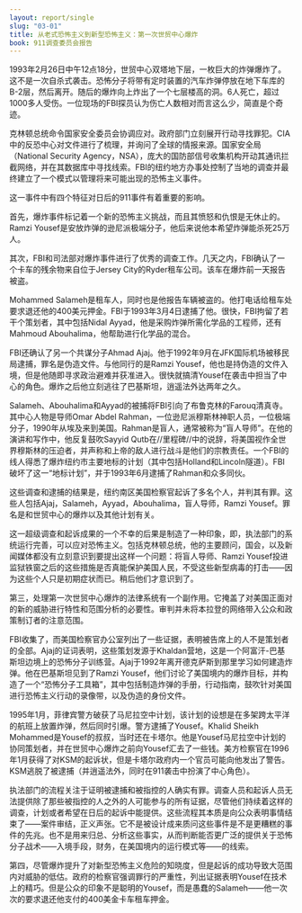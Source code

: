 ```yaml
---
layout: report/single
slug: "03-01"
title: 从老式恐怖主义到新型恐怖主义：第一次世贸中心爆炸
book: 911调查委员会报告
---
```

1993年2月26日中午12点18分，世贸中心双塔地下层，一枚巨大的炸弹爆炸了。这不是一次自杀式袭击。恐怖分子将带有定时装置的汽车炸弹停放在地下车库的B-2层，然后离开。随后的爆炸向上炸出了一个七层楼高的洞。6人死亡，超过1000多人受伤。一位现场的FBI探员认为伤亡人数相对而言这么少，简直是个奇迹。

克林顿总统命令国家安全委员会协调应对。政府部门立刻展开行动寻找罪犯。CIA中的反恐中心对文件进行了梳理，并询问了全球的情报来源。国家安全局（National Security Agency，NSA），庞大的国防部信号收集机构开动其通讯拦截网络，并在其数据库中寻找线索。FBI的纽约地方办事处控制了当地的调查并最终建立了一个模式以管理将来可能出现的恐怖主义事件。

这一事件中有四个特征对日后的911事件有着重要的影响。

首先，爆炸事件标记着一个新的恐怖主义挑战，而且其愤怒和仇恨是无休止的。Ramzi Yousef是安放炸弹的逊尼派极端分子，他后来说他本希望炸弹能杀死25万人。

其次，FBI和司法部对爆炸事件进行了优秀的调查工作。几天之内，FBI确认了一个卡车的残余物来自位于Jersey City的Ryder租车公司。该车在爆炸前一天报告被盗。

Mohammed Salameh是租车人，同时也是他报告车辆被盗的。他打电话给租车处要求退还他的400美元押金。FBI于1993年3月4日逮捕了他。很快，FBI拘留了若干个策划者，其中包括Nidal Ayyad，他是采购炸弹所需化学品的工程师，还有Mahmoud Abouhalima，他帮助进行化学品的混合。

FBI还确认了另一个共谋分子Ahmad Ajaj。他于1992年9月在JFK国际机场被移民局逮捕，罪名是伪造文件。与他同行的是Ramzi Yousef，他也是持伪造的文件入境，但是他随即寻求政治避难并获准进入。很快就搞清Yousef在袭击中担当了中心的角色。爆炸之后他立刻逃往了巴基斯坦，逍遥法外达两年之久。

Salameh、Abouhalima和Ayyad的被捕将FBI引向了布鲁克林的Farouq清真寺。其中心人物是导师Omar Abdel Rahman，一位逊尼派穆斯林神职人员，一位极端分子，1990年从埃及来到美国。Rahman是盲人，通常被称为“盲人导师”。在他的演讲和写作中，他反复鼓吹Sayyid Qutb在//里程碑//中的说辞，将美国视作全世界穆斯林的压迫者，并声称和上帝的敌人进行战斗是他们的宗教责任。一个FBI的线人得悉了爆炸纽约市主要地标的计划（其中包括Holland和Lincoln隧道）。FBI破坏了这一“地标计划”，并于1993年6月逮捕了Rahman和众多同伙。

这些调查和逮捕的结果是，纽约南区美国检察官起诉了多名个人，并判其有罪。这些人包括Ajaj，Salameh，Ayyad，Abouhalima，盲人导师，Ramzi Yousef。罪名是和世贸中心的爆炸以及其他计划有关。

这一超级调查和起诉成果的一个不幸的后果是制造了一种印象，即，执法部门的系统运行完善，可以应对恐怖主义。包括克林顿总统，他的主要顾问，国会，以及新闻媒体都没有立刻意识到要提出这样一个问题：将盲人导师、Ramzi Yousef投进监狱铁窗之后的这些措施是否真能保护美国人民，不受这些新型病毒的打击——因为这些个人只是初期症状而已。稍后他们才意识到了。

第三，处理第一次世贸中心爆炸的法律系统有一个副作用。它掩盖了对美国正面对的新的威胁进行特性和范围分析的必要性。审判并未将本拉登的网络带入公众和政策制订者的注意范围。

FBI收集了，而美国检察官办公室列出了一些证据，表明被告席上的人不是策划者的全部。Ajaj的证词表明，这些策划发源于Khaldan营地，这是一个阿富汗-巴基斯坦边境上的恐怖分子训练营。Ajaj于1992年离开德克萨斯到那里学习如何建造炸弹。他在巴基斯坦见到了Ramzi Yousef，他们讨论了美国境内的爆炸目标，并构造了一个“恐怖分子工具箱”，其中包括制造炸弹的手册，行动指南，鼓吹针对美国进行恐怖主义行动的录像带，以及伪造的身份文件。

1995年1月，菲律宾警方破获了马尼拉空中计划，该计划的设想是在多架跨太平洋的航班上放置炸弹，然后同时引爆。警方逮捕了Yousef。Khalid Sheikh Mohammed是Yousef的叔叔，当时还在卡塔尔。他是Yousef马尼拉空中计划的协同策划者，并在世贸中心爆炸之前向Yousef汇去了一些钱。美方检察官在1996年1月获得了对KSM的起诉状，但是卡塔尔政府内一个官员可能向他发出了警告。KSM逃脱了被逮捕（并逍遥法外，同时在911袭击中扮演了中心角色）。

执法部门的流程关注于证明被逮捕和被指控的人确实有罪。调查人员和起诉人员无法提供除了那些被指控的人之外的人可能参与的所有证据，尽管他们持续着这样的调查，计划或者希望在日后的起诉中能提供。这些流程其本质是向公众表明事情结束了——案件审结，正义声张。它不是被设计成来质问这些事件是不是更糟糕的事件的先兆。也不是用来归总、分析这些事实，从而判断能否更广泛的提供关于恐怖分子战术——入境手段，财务，在美国境内的运行模式等——的线索。

第四，尽管爆炸提升了对新型恐怖主义危险的知晓度，但是起诉的成功导致大范围内对威胁的低估。政府的检察官强调罪行的严重性，列出证据表明Yousef在技术上的精巧。但是公众的印象不是聪明的Yousef，而是愚蠢的Salameh——他一次次的要求退还他支付的400美金卡车租车押金。
